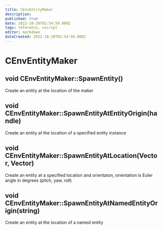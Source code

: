 ```yaml
---
title: CEnvEntityMaker
description: 
published: true
date: 2022-10-28T02:54:59.000Z
tags: reference, vscript
editor: markdown
dateCreated: 2022-10-28T02:54:59.000Z
---
```


# CEnvEntityMaker

## void CEnvEntityMaker::SpawnEntity() 

Create an entity at the location of the maker

## void CEnvEntityMaker::SpawnEntityAtEntityOrigin(handle)

Create an entity at the location of a specified entity instance

## void CEnvEntityMaker::SpawnEntityAtLocation(Vector, Vector)

Create an entity at a specified location and orientaton, orientation is Euler angle in degrees (pitch, yaw, roll)

## void CEnvEntityMaker::SpawnEntityAtNamedEntityOrigin(string)

Create an entity at the location of a named entity